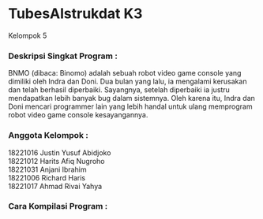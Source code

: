 # TubesAlstrukdat K3 
Kelompok 5

### Deskripsi Singkat Program :
BNMO (dibaca: Binomo) adalah sebuah robot video game console yang dimiliki oleh Indra dan Doni. Dua bulan yang lalu, ia mengalami kerusakan dan telah berhasil diperbaiki. Sayangnya, setelah diperbaiki ia justru mendapatkan lebih banyak bug dalam sistemnya. Oleh karena itu, Indra dan Doni mencari programmer lain yang lebih handal untuk ulang memprogram robot video game console kesayangannya.

### Anggota Kelompok :
18221016	Justin Yusuf Abidjoko  
18221012	Harits Afiq Nugroho  
18221031	Anjani Ibrahim  
18221006	Richard Haris  
18221017	Ahmad Rivai Yahya  

### Cara Kompilasi Program :
